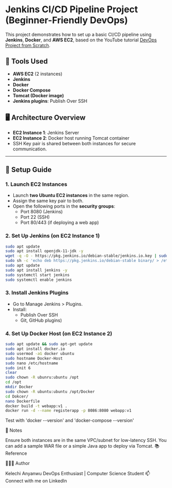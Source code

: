 # Jenkins CI/CD Pipeline Project (Beginner-Friendly DevOps)

This project demonstrates how to set up a basic CI/CD pipeline using **Jenkins**, **Docker**, and **AWS EC2**, based on the YouTube tutorial [DevOps Project from Scratch](https://www.youtube.com/watch?v=jv47sPxhUf8).

## 🔧 Tools Used
- **AWS EC2** (2 instances)
- **Jenkins**
- **Docker**
- **Docker Compose**
- **Tomcat (Docker image)**
- **Jenkins plugins**: Publish Over SSH

## 🖥️ Architecture Overview

- **EC2 Instance 1**: Jenkins Server
- **EC2 Instance 2**: Docker host running Tomcat container
- SSH Key pair is shared between both instances for secure communication.

---

## 🚀 Setup Guide

### 1. Launch EC2 Instances
- Launch **two Ubuntu EC2 instances** in the same region.
- Assign the same key pair to both.
- Open the following ports in the **security groups**:
  - Port 8080 (Jenkins)
  - Port 22 (SSH)
  - Port 80/443 (if deploying a web app)

### 2. Set Up Jenkins (on EC2 Instance 1)

```bash
sudo apt update
sudo apt install openjdk-11-jdk -y
wget -q -O - https://pkg.jenkins.io/debian-stable/jenkins.io.key | sudo apt-key add -
sudo sh -c 'echo deb https://pkg.jenkins.io/debian-stable binary/ > /etc/apt/sources.list.d/jenkins.list'
sudo apt update
sudo apt install jenkins -y
sudo systemctl start jenkins
sudo systemctl enable jenkins
```

### 3. Install Jenkins Plugins
- Go to Manage Jenkins > Plugins.
- Install:
  - Publish Over SSH
  - Git, GitHub plugins)
 
### 4. Set Up Docker Host (on EC2 Instance 2)
 ```bash
sudo apt update && sudo apt-get update
sudo apt install docker.io
sudo usermod -aG docker ubuntu
sudo hostname Docker-Host
sudo nano /etc/hostname
sudo init 6
clear
sudo chown -R ubunru:ubuntu /opt
cd /opt
mkdir Docker
sudo chown -R ubuntu:ubuntu /opt/Docker
cd Dokcer/
nano Dockerfile
docker build -t webapp:v1 .
docker run -d --name registerapp -p 8086:8080 webapp:v1
```

Test with 'docker --version' and 'docker-compose --version'

📌 Notes

Ensure both instances are in the same VPC/subnet for low-latency SSH.
You can add a sample WAR file or a simple Java app to deploy via Tomcat.
📚 Reference

👨🏾‍💻 Author

Kelechi Anyanwu
DevOps Enthusiast | Computer Science Student
📫 Connect with me on LinkedIn
